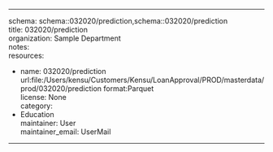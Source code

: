 


---  
schema: schema::032020/prediction,schema::032020/prediction  
title: 032020/prediction  
organization: Sample Department  
notes:   
resources:  
- name: 032020/prediction 
 url:file:/Users/kensu/Customers/Kensu/LoanApproval/PROD/masterdata/prod/032020/prediction 
 format:Parquet  
license: None  
category:
 - Education  
maintainer: User  
maintainer_email: UserMail  
---